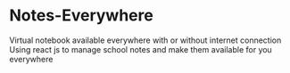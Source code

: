 # Notes-Everywhere
Virtual notebook available everywhere with or without internet connection
Using react js to manage school notes and make them available for you everywhere
